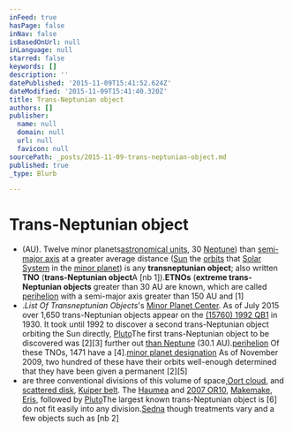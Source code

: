 ```yaml
---
inFeed: true
hasPage: false
inNav: false
isBasedOnUrl: null
inLanguage: null
starred: false
keywords: []
description: ''
datePublished: '2015-11-09T15:41:52.624Z'
dateModified: '2015-11-09T15:41:40.320Z'
title: Trans-Neptunian object
authors: []
publisher:
  name: null
  domain: null
  url: null
  favicon: null
sourcePath: _posts/2015-11-09-trans-neptunian-object.md
published: true
_type: Blurb

---
```

# Trans-Neptunian object

* (AU). Twelve minor planets[astronomical units][0], 30 [Neptune][1]) than [semi-major axis][2] at a greater average distance ([Sun][3] the [orbits][4] that [Solar System][5] in the [minor planet][6]) is any **transneptunian object**; also written **TNO** (**trans-Neptunian object**A \[nb 1\]).**ETNOs** (**extreme trans-Neptunian objects** greater than 30 AU are known, which are called [perihelion][7] with a semi-major axis greater than 150 AU and \[1\]
* ._List Of Transneptunian Objects_'s [Minor Planet Center][8]. As of July 2015 over 1,650 trans-Neptunian objects appear on the [(15760) 1992 QB1][9] in 1930\. It took until 1992 to discover a second trans-Neptunian object orbiting the Sun directly, [Pluto][10]The first trans-Neptunian object to be discovered was \[2\]\[3\] further out [than Neptune][11] (30.1 AU).[perihelion][12] Of these TNOs, 1471 have a \[4\].[minor planet designation][13] As of November 2009, two hundred of these have their orbits well-enough determined that they have been given a permanent \[2\]\[5\]
* are three conventional divisions of this volume of space,[Oort cloud][14], and [scattered disk][15], [Kuiper belt][16]. The [Haumea][17] and [2007 OR10][18], [Makemake][19], [Eris][20], followed by [Pluto][10]The largest known trans-Neptunian object is \[6\] do not fit easily into any division.[Sedna][21] though treatments vary and a few objects such as \[nb 2\]

[0]: https://en.wikipedia.org/wiki/Astronomical_units
[1]: https://en.wikipedia.org/wiki/Neptune
[2]: https://en.wikipedia.org/wiki/Semi-major_axis
[3]: https://en.wikipedia.org/wiki/Sun
[4]: https://en.wikipedia.org/wiki/Orbit
[5]: https://en.wikipedia.org/wiki/Solar_System
[6]: https://en.wikipedia.org/wiki/Minor_planet
[7]: https://en.wikipedia.org/wiki/Perihelion
[8]: https://en.wikipedia.org/wiki/Minor_Planet_Center
[9]: https://en.wikipedia.org/wiki/(15760)_1992_QB1
[10]: https://en.wikipedia.org/wiki/Pluto
[11]: https://en.wikipedia.org/wiki/Trans-Neptunian_object
[12]: https://en.wikipedia.org/wiki/Apsis
[13]: https://en.wikipedia.org/wiki/Minor_planet_designation
[14]: https://en.wikipedia.org/wiki/Oort_cloud
[15]: https://en.wikipedia.org/wiki/Scattered_disk
[16]: https://en.wikipedia.org/wiki/Kuiper_belt
[17]: https://en.wikipedia.org/wiki/Haumea
[18]: https://en.wikipedia.org/wiki/(225088)_2007_OR10
[19]: https://en.wikipedia.org/wiki/Makemake
[20]: https://en.wikipedia.org/wiki/Eris_(dwarf_planet)
[21]: https://en.wikipedia.org/wiki/90377_Sedna